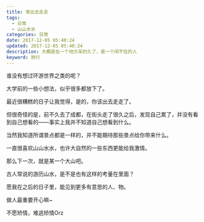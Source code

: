 ```yaml
---
title: 常出去走走
tags:
  - 日常
  - 山山水水
categories: 日常
date: 2017-12-05 05:40:24
updated: 2017-12-05 05:40:24
description: 大概是在一个地方呆的久了，是一个闲不住的人
keyword: 旅行
---
```


谁没有想过环游世界之类的呢？

大学前的一些小想法，似乎很多都放下了。

最近很糟糕的日子让我觉得，是的，你该出去走走了。

但很奇怪的是，前不久去了成都，在街头走了很久之后，发现自己累了，并没有看到自己想看的——事实上我并不知道自己想看到什么。

当然我知道所谓景点都是一样的，并不能期待那些景点给你带来什么。

一直很喜欢山山水水，也许大自然的一些东西更能给我激情。

那么下一次，就是某一个大山吧。

古人常说的游历山水，是不是也有这样的考量在里面？


愿我在之后的日子里，能见到更多有意思的人、物。

做人最重要开心嘛~


不愿矫情，难逃矫情Orz


<!-- more -->

